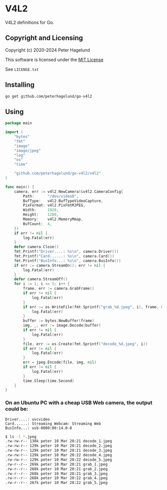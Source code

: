 # V4L2

V4L2 definitions for Go.

## Copyright and Licensing

Copyright (c) 2020-2024 Peter Hagelund

This software is licensed under the [MIT License](https://en.wikipedia.org/wiki/MIT_License)

See `LICENSE.txt`

## Installing

```bash
go get github.com/peterhagelund/go-v4l2
```

## Using

```go
package main

import (
	"bytes"
	"fmt"
	"image"
	"image/jpeg"
	"log"
	"os"
	"time"

	"github.com/peterhagelund/go-v4l2/v4l2"
)

func main() {
	camera, err := v4l2.NewCamera(&v4l2.CameraConfig{
		Path:      "/dev/video0",
		BufType:   v4l2.BufTypeVideoCapture,
		PixFormat: v4l2.PixFmtMJPEG,
		Width:     1920,
		Height:    1280,
		Memory:    v4l2.MemoryMmap,
		BufCount:  4,
	})
	if err != nil {
		log.Fatal(err)
	}
	defer camera.Close()
	fmt.Printf("Driver....: %s\n", camera.Driver())
	fmt.Printf("Card......: %s\n", camera.Card())
	fmt.Printf("BusInfo...: %s\n", camera.BusInfo())
	if err := camera.StreamOn(); err != nil {
		log.Fatal(err)
	}
	defer camera.StreamOff()
	for i := 1; i <= 5; i++ {
		frame, err := camera.GrabFrame()
		if err != nil {
			log.Fatal(err)
		}
		if err := os.WriteFile(fmt.Sprintf("grab_%d.jpeg", i), frame, 0644); err != nil {
			log.Fatal(err)
		}
		buffer := bytes.NewBuffer(frame)
		img, _, err := image.Decode(buffer)
		if err != nil {
			log.Fatal(err)
		}
		file, err := os.Create(fmt.Sprintf("decode_%d.jpeg", i))
		if err != nil {
			log.Fatal(err)
		}
		err = jpeg.Encode(file, img, nil)
		if err != nil {
			log.Fatal(err)
		}
		time.Sleep(time.Second)
	}
}
```

### On an Ubuntu PC with a cheap USB Web camera, the output could be:

```
Driver....: uvcvideo
Card......: Streaming Webcam: Streaming Web
BusInfo...: usb-0000:00:14.0-8
```
```bash
$ ls -l *.jpeg
.rw-rw-r-- 130k peter 10 Mar 20:21 decode_1.jpeg
.rw-rw-r-- 129k peter 10 Mar 20:21 decode_2.jpeg
.rw-rw-r-- 129k peter 10 Mar 20:21 decode_3.jpeg
.rw-rw-r-- 129k peter 10 Mar 20:22 decode_4.jpeg
.rw-rw-r-- 129k peter 10 Mar 20:22 decode_5.jpeg
.rw-r--r-- 269k peter 10 Mar 20:21 grab_1.jpeg
.rw-r--r-- 268k peter 10 Mar 20:21 grab_2.jpeg
.rw-r--r-- 268k peter 10 Mar 20:21 grab_3.jpeg
.rw-r--r-- 268k peter 10 Mar 20:22 grab_4.jpeg
.rw-r--r-- 267k peter 10 Mar 20:22 grab_5.jpeg
```

